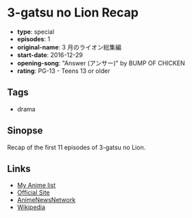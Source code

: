 # 3-gatsu no Lion Recap

-   **type**: special
-   **episodes**: 1
-   **original-name**: 3 月のライオン総集編
-   **start-date**: 2016-12-29
-   **opening-song**: "Answer (アンサー)" by BUMP OF CHICKEN
-   **rating**: PG-13 - Teens 13 or older

## Tags

-   drama

## Sinopse

Recap of the first 11 episodes of 3-gatsu no Lion.

## Links

-   [My Anime list](https://myanimelist.net/anime/34647/3-gatsu_no_Lion_Recap)
-   [Official Site](http://www.3lion-anime.com/)
-   [AnimeNewsNetwork](http://www.animenewsnetwork.com/encyclopedia/anime.php?id=18166)
-   [Wikipedia](https://en.wikipedia.org/wiki/March_Comes_in_like_a_Lion)
